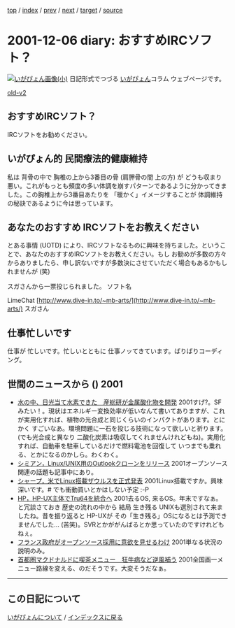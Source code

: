 [top](https://igapyon.github.io/diary/) 
 / [index](https://igapyon.github.io/diary/2001/index.html) 
 / [prev](https://igapyon.github.io/diary/2001/ig011207.html) 
 / [next](https://igapyon.github.io/diary/2001/ig011204.html) 
 / [target](https://igapyon.github.io/diary/2001/ig011206.html) 
 / [source](https://github.com/igapyon/diary/blob/gh-pages/2001/ig011206.html.src.md) 

2001-12-06 diary: おすすめIRCソフト？
=====================================================================================================
[![いがぴょん画像(小)](https://igapyon.github.io/diary/images/iga200306s.jpg "いがぴょん")](https://igapyon.github.io/diary/memo/memoigapyon.html) 日記形式でつづる [いがぴょん](https://igapyon.github.io/diary/memo/memoigapyon.html)コラム ウェブページです。

[old-v2](ig011206-orig.html)

## おすすめIRCソフト？

IRCソフトをお勧めください。


## いがぴょん的 民間療法的健康維持

私は 背骨の中で 胸椎の上から3番目の骨 (肩胛骨の間 上の方) が どうも収まり悪い。これがもっとも頻度の多い体調を崩すパターンであるように分かってきました。この胸椎上から3番目あたりを 「暖かく」イメージすることが 体調維持の秘訣であるように今は思っています。

## あなたのおすすめ IRCソフトをお教えください

とある事情 (UOTD) により、IRCソフトなるものに興味を持ちました。ということで、あなたのおすすめIRCソフトをお教えください。もし お勧めが多数の方々からありましたら、申し訳ないですが多数決にさせていただく場合もあるかもしれませんが
(笑)

スガさんから一票投じられました。
ソフト名


LimeChat
      [http://www.dive-in.to/~mb-arts/](http://www.dive-in.to/~mb-arts/)
スガさん




## 仕事忙しいです

仕事が 忙しいです。忙しいとともに 仕事ノッてきています。ばりばりコーディング。

## 世間のニュースから () 2001

* [水の中、日光当て水素できた　産総研が金属酸化物を開発](http://www.asahi.com/national/update/1206/004.html)  2001すげ?。SFみたい！。現状はエネルギー変換効率が低いなんて書いてありますが、これが実用化すれば、植物の光合成と同じくらいのインパクトがあります。とにかく すごいなあ。環境問題に一石を投じる技術になって欲しいと祈ります。(でも光合成と異なり 二酸化炭素は吸収してくれませんけれどもね)。実用化すれば、自動車を駐車しているだけで燃料電池を回復して いつまでも乗れる、とかになるのかしら。わくわく。
* [シミアン，Linux/UNIX用のOutlookクローンをリリース](http://www.zdnet.co.jp/enterprise/0112/04/01120411.html)  2001オープンソース関連の話題も記事中にあり。
* [シャープ，米でLinux搭載ザウルスを正式発表](http://www.zdnet.co.jp/enterprise/0112/04/01120412.html)  2001Linux搭載ですか。興味深いです。# でも衝動買いとかはしない予定 :-P
* [HP，HP-UX主体でTru64を統合へ](http://www.zdnet.co.jp/news/0112/03/e_unix.html)  2001去るOS, 来るOS。年末ですなぁ。と冗談さておき 歴史の流れの中から 結局 生き残る UNIXも選別されて来ましたね。昔を振り返ると HP-UXが その「生き残る」OSになるとは予測できませんでした… (苦笑)。SVRとかががんばるとか思っていたのですけれどもねぇ。
* [フランス政府がオープンソース採用に意欲を見せるわけ](http://japan.internet.com/linuxtoday/20011204/5.html)  2001単なる状況の説明のみ。
* [首都圏マクドナルドに喫茶メニュー　狂牛病など逆風補う](http://www.asahi.com/business/update/1206/007.html)  2001全国画一メニュー路線を変える、のだそうです。大変そうだなぁ。

----------------------------------------------------------------------------------------------------

## この日記について
[いがぴょんについて](https://igapyon.github.io/diary/memo/memoigapyon.html) / [インデックスに戻る](https://igapyon.github.io/diary/idxall.html)
